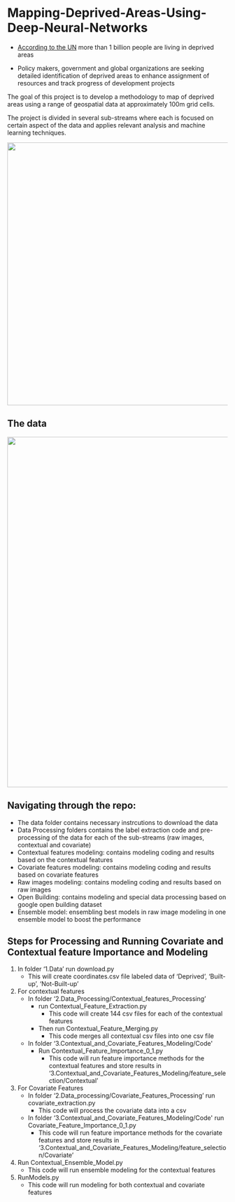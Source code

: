 # Mapping-Deprived-Areas-Using-Deep-Neural-Networks

* [According to the UN](https://unstats.un.org/sdgs/report/2019/goal-11/) more than 1 billion people are living in deprived areas

* Policy makers, government and global organizations are seeking detailed identification of deprived areas to enhance assignment of resources and track progress of development projects 

The goal of this project is to develop a methodology to map of deprived areas using a range of geospatial data at
approximately 100m grid cells. 

The project is divided in several sub-streams where each is focused on certain aspect of the data and applies relevant analysis and machine learning techniques.

<img src = "https://user-images.githubusercontent.com/34656794/165091702-398c5a32-69bf-4d95-b376-15c093dc0cf9.png" width="600" hight="450">  

## The data
<img src = "https://user-images.githubusercontent.com/34656794/165094527-8ae4b4a6-3567-4136-a0c4-6408548cb570.png" width="800" hight="600">  



## Navigating through the repo:

* The data folder contains necessary instrcutions to download the data
* Data Processing folders contains the label extraction code and pre-processing of the data for each of the sub-streams (raw images, contextual and covariate)
* Contextual features modeling: contains modeling coding and results based on the contextual features
* Covariate features modeling: contains modeling coding and results based on covariate features
* Raw images modeling: contains modeling coding and results based on raw images 
* Open Building: contains modeling and special data processing based on google open building dataset
* Ensemble model: ensembling best models in raw image modeling in one ensemble model to boost the performance

## Steps for Processing and Running Covariate and Contextual feature Importance and Modeling

1. In folder ‘1.Data’  run download.py
    * This will create coordinates.csv file labeled data of ‘Deprived’, ‘Built-up’, ‘Not-Built-up’
2. For contextual features
    * In folder ‘2.Data_Processing/Contextual_features_Processing’
        *  run Contextual_Feature_Extraction.py
            * This code will create 144 csv files for each of the contextual features
        * Then run Contextual_Feature_Merging.py
            * This code merges all contextual csv files into one csv file 
    * In folder ‘3.Contextual_and_Covariate_Features_Modeling/Code'
        * Run Contextual_Feature_Importance_0_1.py
            * This code will run feature importance methods for the contextual features and store results in ‘3.Contextual_and_Covariate_Features_Modeling/feature_selection/Contextual’
  3. For Covariate Features
      * In folder ‘2.Data_processing/Covariate_Features_Processing’ run covariate_extraction.py
        * This code will process the covariate data into a csv
      * In folder ‘3.Contextual_and_Covariate_Features_Modeling/Code'  run Covariate_Feature_Importance_0_1.py
        * This code will run feature importance methods for the covariate features and store results in ‘3.Contextual_and_Covariate_Features_Modeling/feature_selection/Covariate’
  4. Run Contextual_Ensemble_Model.py
      * This code will run ensemble modeling for the contextual features
  5. RunModels.py
      * This code will run modeling for both contextual and covariate features

